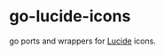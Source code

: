 # go-lucide-icons

go ports and wrappers for [Lucide](https://github.com/lucide-icons/lucide) icons.

